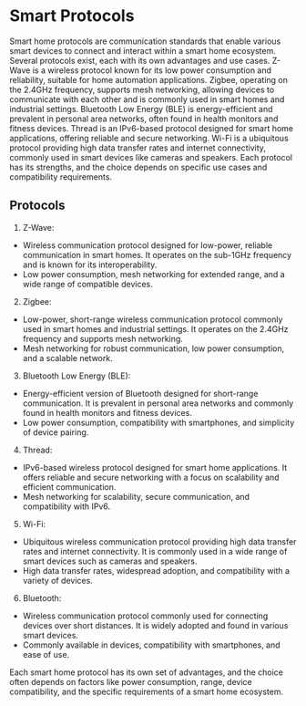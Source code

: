 # Smart Protocols

Smart home protocols are communication standards that enable various smart devices to connect and interact within a smart home ecosystem. Several protocols exist, each with its own advantages and use cases. Z-Wave is a wireless protocol known for its low power consumption and reliability, suitable for home automation applications. Zigbee, operating on the 2.4GHz frequency, supports mesh networking, allowing devices to communicate with each other and is commonly used in smart homes and industrial settings. Bluetooth Low Energy (BLE) is energy-efficient and prevalent in personal area networks, often found in health monitors and fitness devices. Thread is an IPv6-based protocol designed for smart home applications, offering reliable and secure networking. Wi-Fi is a ubiquitous protocol providing high data transfer rates and internet connectivity, commonly used in smart devices like cameras and speakers. Each protocol has its strengths, and the choice depends on specific use cases and compatibility requirements.

## Protocols

1. Z-Wave:

- Wireless communication protocol designed for low-power, reliable communication in smart homes. It operates on the sub-1GHz frequency and is known for its interoperability.
- Low power consumption, mesh networking for extended range, and a wide range of compatible devices.

2. Zigbee:

- Low-power, short-range wireless communication protocol commonly used in smart homes and industrial settings. It operates on the 2.4GHz frequency and supports mesh networking.
- Mesh networking for robust communication, low power consumption, and a scalable network.

3. Bluetooth Low Energy (BLE):

- Energy-efficient version of Bluetooth designed for short-range communication. It is prevalent in personal area networks and commonly found in health monitors and fitness devices.
- Low power consumption, compatibility with smartphones, and simplicity of device pairing.

4. Thread:

- IPv6-based wireless protocol designed for smart home applications. It offers reliable and secure networking with a focus on scalability and efficient communication.
- Mesh networking for scalability, secure communication, and compatibility with IPv6.

5. Wi-Fi:

- Ubiquitous wireless communication protocol providing high data transfer rates and internet connectivity. It is commonly used in a wide range of smart devices such as cameras and speakers.
- High data transfer rates, widespread adoption, and compatibility with a variety of devices.

6. Bluetooth:

- Wireless communication protocol commonly used for connecting devices over short distances. It is widely adopted and found in various smart devices.
- Commonly available in devices, compatibility with smartphones, and ease of use.

Each smart home protocol has its own set of advantages, and the choice often depends on factors like power consumption, range, device compatibility, and the specific requirements of a smart home ecosystem.
